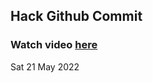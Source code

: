 
 ## Hack Github Commit 
 ### Watch video <a href="https://www.youtube.com">here</a> 
 Sat 21 May 2022 
